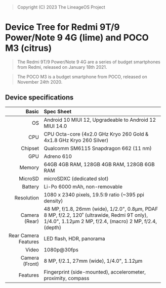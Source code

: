 > Copyright (C) 2023 The LineageOS Project

Device Tree for Redmi 9T/9 Power/Note 9 4G (lime) and POCO M3 (citrus)
===========================================

> The Redmi 9T/9 Power/Note 9 4G are a series of budget smartphones from Redmi, released on January 18th 2021.

> The POCO M3 is a budget smartphone from POCO, released on November 24th 2020.

## Device specifications

Basic   | Spec Sheet
-------:|:-------------------------
OS	| Android 10 MIUI 12, Upgradeable to Android 12 MIUI 14.0	
CPU     | CPU	Octa-core (4x2.0 GHz Kryo 260 Gold & 4x1.8 GHz Kryo 260 Silver)
Chipset | Qualcomm SM6115 Snapdragon 662 (11 nm)
GPU     | Adreno 610
Memory  | 64GB 4GB RAM, 128GB 4GB RAM, 128GB 6GB RAM
MicroSD | microSDXC (dedicated slot)
Battery | Li-Po 6000 mAh, non-removable
Resolution | 1080 x 2340 pixels, 19.5:9 ratio (~395 ppi density)
Camera (Rear)  | 48 MP, f/1.8, 26mm (wide), 1/2.0", 0.8µm, PDAF 8 MP, f/2.2, 120˚ (ultrawide, Redmi 9T only), 1/4.0", 1.12µm 2 MP, f/2.4, (macro) 2 MP, f/2.4, (depth)
Rear Camera Features | LED flash, HDR, panorama
Video	| 1080p@30fps	
Camera (Front)  | 8 MP, f/2.1, 27mm (wide), 1/4.0", 1.12µm
Features| Fingerprint (side-mounted), accelerometer, proximity, compass
